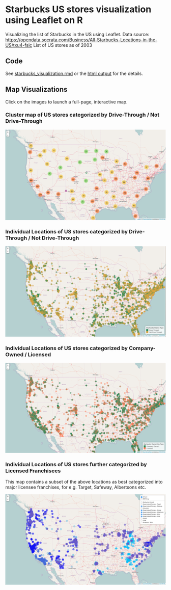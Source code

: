 # Starbucks US stores visualization using Leaflet on R

Visualizing the list of Starbucks in the US using Leaflet. 
Data source: https://opendata.socrata.com/Business/All-Starbucks-Locations-in-the-US/txu4-fsic
List of US stores as of 2003

## Code

See [starbucks_visualization.rmd](https://github.com/aannasw/starbucks-leaflet/blob/master/starbucks_visualization.Rmd) or the [html output](http://artiannaswamy.com/starbucks-leaflet/starbucks_visualization.html) for the details.

## Map Visualizations

Click on the images to launch a full-page, interactive map.

### Cluster map of US stores categorized by Drive-Through / Not Drive-Through

<a href="http://artiannaswamy.com/starbucks-leaflet/maps/cluster_map_drive-through.html" target="_blank">
	<img src="https://github.com/aannasw/starbucks-leaflet/blob/master/images/cluster_map_drive-through.png?raw=true" />
</a>

### Individual Locations of US stores categorized by Drive-Through / Not Drive-Through

<a href="http://artiannaswamy.com/starbucks-leaflet/maps/station_map_drive-through.html" target="_blank">
	<img src="https://github.com/aannasw/starbucks-leaflet/blob/master/images/station_map_drive-through.png" />
</a>

### Individual Locations of US stores categorized by Company-Owned / Licensed

<a href="http://artiannaswamy.com/starbucks-leaflet/maps/station_map_ownership-type.html" target="_blank">
	<img src="https://github.com/aannasw/starbucks-leaflet/blob/master/images/station_map_ownership-type.png" />
</a>

### Individual Locations of US stores further categorized by Licensed Franchisees
This map contains a subset of the above locations as best categorized into major licensee franchises, for e.g. Target, Safeway, Albertsons etc.

<a href="http://artiannaswamy.com/starbucks-leaflet/maps/station_map_franchise-type.html" target="_blank">
	<img src="https://github.com/aannasw/starbucks-leaflet/blob/be267baf461708d54076689dc98e44ddf1a2d406/images/station_map_franchise-type.png" />
</a>